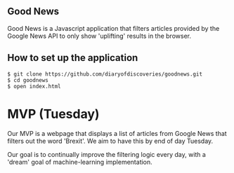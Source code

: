 ## Good News

Good News is a Javascript application that filters articles provided by the Google News API to only show 'uplifting' results in the browser.

How to set up the application
----
```
$ git clone https://github.com/diaryofdiscoveries/goodnews.git
$ cd goodnews
$ open index.html
```

# MVP (Tuesday)

Our MVP is a webpage that displays a list of articles from Google News that filters out the word 'Brexit'. We aim to have this by end of day Tuesday.

Our goal is to continually improve the filtering logic every day, with a 'dream' goal of machine-learning implementation.
